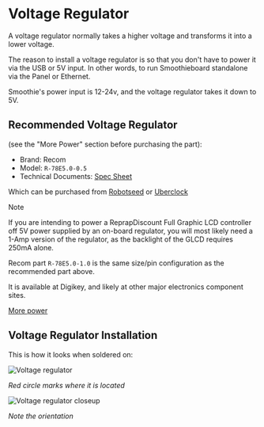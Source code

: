 
# Voltage Regulator

A voltage regulator normally takes a higher voltage and transforms it into a lower voltage.

The reason to install a voltage regulator is so that you don't have to power it via the USB or 5V input. In other words, to run Smoothieboard standalone via the Panel or Ethernet.

Smoothie's power input is 12-24v, and the voltage regulator takes it down to 5V.

## Recommended Voltage Regulator

(see the "More Power" section before purchasing the part):

- Brand: Recom
- Model: `R-78E5.0-0.5`
- Technical Documents: [Spec Sheet](http://www.recom-power.com/pdf/Innoline/R-78Exx-0.5.pdf)

Which can be purchased from [Robotseed](http://robotseed.com/index.php?id_product=20&controller=product&id_lang=2) or [Uberclock](http://shop.uberclock.com/collections/smoothie/products/switching-regulator-dc-to-dc-5v)

> [!NOTE]
> If you are intending to power a ReprapDiscount Full Graphic LCD controller off 5V power supplied by an on-board regulator, you will most likely need a 1-Amp version of the regulator, as the backlight of the GLCD requires 250mA alone.
> 
> Recom part `R-78E5.0-1.0` is the same size/pin configuration as the recommended part above.
> 
> It is available at Digikey, and likely at other major electronics component sites.
> 
> [More power](http://www.audioholics.com/home-theater-connection/connecting-an-external-amp-to-a-receiver/image)

## Voltage Regulator Installation

This is how it looks when soldered on:

![Voltage regulator](images/voltage-regulator-top.jpg)

*Red circle marks where it is located*

![Voltage regulator closeup](images/voltage-regulator-close.jpg)

*Note the orientation*
